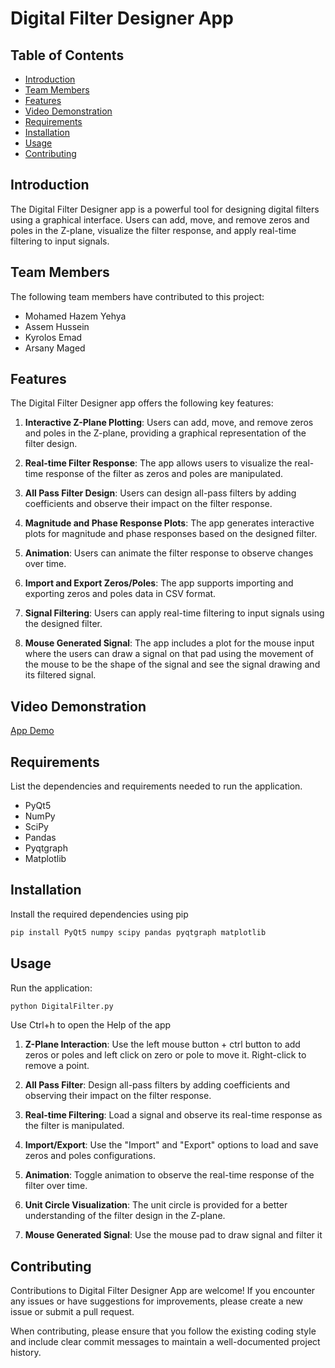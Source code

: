 # Digital Filter Designer App

## Table of Contents

- [Introduction](#introduction)
- [Team Members](#Team-Members)
- [Features](#features)
- [Video Demonstration](#video-demonstration)
- [Requirements](#requirements)
- [Installation](#installation)
- [Usage](#usage)
- [Contributing](#contributing)

## Introduction
The Digital Filter Designer app is a powerful tool for designing digital filters using a graphical interface. Users can add, move, and remove zeros and poles in the Z-plane, visualize the filter response, and apply real-time filtering to input signals.

## Team Members
The following team members have contributed to this project:
- Mohamed Hazem Yehya
- Assem Hussein
- Kyrolos Emad
- Arsany Maged


## Features

The Digital Filter Designer app offers the following key features:

1. **Interactive Z-Plane Plotting**: Users can add, move, and remove zeros and poles in the Z-plane, providing a graphical representation of the filter design.

2. **Real-time Filter Response**: The app allows users to visualize the real-time response of the filter as zeros and poles are manipulated.

3. **All Pass Filter Design**: Users can design all-pass filters by adding coefficients and observe their impact on the filter response.

4. **Magnitude and Phase Response Plots**: The app generates interactive plots for magnitude and phase responses based on the designed filter.

5. **Animation**: Users can animate the filter response to observe changes over time.

6. **Import and Export Zeros/Poles**: The app supports importing and exporting zeros and poles data in CSV format.

7. **Signal Filtering**: Users can apply real-time filtering to input signals using the designed filter.

8. **Mouse Generated Signal**: The app includes a plot for the mouse input where the users can draw a signal on that pad using the movement of the mouse to be the shape of the signal and see the signal drawing and its filtered signal.

## Video Demonstration
[App Demo](https://github.com/Mohamed-hazem-mahrous/Digital-Filter/assets/94749599/66b9111b-48f6-4ef7-ba6a-9aea59b4e48c)

## Requirements
List the dependencies and requirements needed to run the application.
- PyQt5
- NumPy
- SciPy
- Pandas
- Pyqtgraph
- Matplotlib

## Installation

Install the required dependencies using pip

```bash
pip install PyQt5 numpy scipy pandas pyqtgraph matplotlib
```


## Usage
Run the application:
```bash
python DigitalFilter.py
```
Use Ctrl+h to open the Help of the app
1. **Z-Plane Interaction**: Use the left mouse button + ctrl button to add zeros or poles and left click on zero or pole to move it. Right-click to remove a point.

2. **All Pass Filter**: Design all-pass filters by adding coefficients and observing their impact on the filter response.

3. **Real-time Filtering**: Load a signal and observe its real-time response as the filter is manipulated.

4. **Import/Export**: Use the "Import" and "Export" options to load and save zeros and poles configurations.

5. **Animation**: Toggle animation to observe the real-time response of the filter over time.

6. **Unit Circle Visualization**: The unit circle is provided for a better understanding of the filter design in the Z-plane.

7. **Mouse Generated Signal**: Use the mouse pad to draw signal and filter it



## Contributing
Contributions to Digital Filter Designer App are welcome! If you encounter any issues or have suggestions for improvements, please create a new issue or submit a pull request.

When contributing, please ensure that you follow the existing coding style and include clear commit messages to maintain a well-documented project history.
